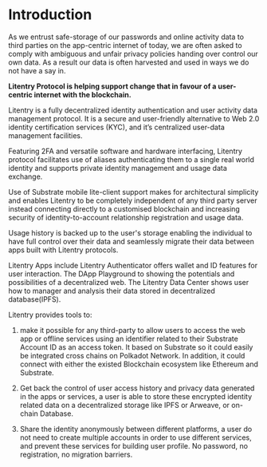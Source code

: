 # Introduction

As we entrust safe-storage of our passwords and online activity data to third parties on the app-centric internet of today, we are often asked to comply with ambiguous and unfair privacy policies handing over control our own data. As a result our data is often harvested and used in ways we do not have a say in.

**Litentry Protocol is helping support change that in favour of a user-centric internet with the blockchain.**

Litentry is a fully decentralized identity authentication and user activity data management protocol. It is a secure and user-friendly alternative to Web 2.0 identity certification services (KYC), and it’s centralized user-data management facilities.   

Featuring 2FA and versatile software and hardware interfacing, Litentry protocol facilitates use of aliases authenticating them to a single real world identity and supports private identity management and usage data exchange.

Use of Substrate mobile lite-client support makes for architectural simplicity and enables Litentry to be completely independent of any third party server instead connecting directly to a customised blockchain and increasing security of identity-to-account relationship registration and usage data.  

Usage history is backed up to the user's storage enabling the individual to have full control over their data and seamlessly migrate their data between apps built with Litentry protocols.

Litentry Apps include Litentry Authenticator offers wallet and ID features for user interaction. The DApp Playground to showing the potentials and possibilities of a decentralized web. The Litentry Data Center shows user how to manager and analysis their data stored in decentralized database(IPFS).  

Litentry provides tools to:

1. make it possible for any third-party to allow users to access the web app or offline services using an identifier related to their Substrate Account ID as an access token. It based on Substrate so it could easily be integrated cross chains on Polkadot Network. In addition, it could connect with either the existed Blockchain ecosystem like Ethereum and Substrate.

2. Get back the control of user access history and privacy data generated in the apps or services, a user is able to store these encrypted identity related data on a decentralized storage like IPFS or Arweave, or on-chain Database.
 
3. Share the identity anonymously between different platforms, a user do not need to create multiple accounts in order to use different services, and prevent these services for building user profile. No password, no registration, no migration barriers.
